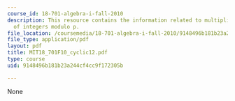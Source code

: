 ```yaml
---
course_id: 18-701-algebra-i-fall-2010
description: This resource contains the information related to multiplicative group
  of integers modulo p.
file_location: /coursemedia/18-701-algebra-i-fall-2010/9148496b181b23a244cf4cc9f172305b_MIT18_701F10_cyclic12.pdf
file_type: application/pdf
layout: pdf
title: MIT18_701F10_cyclic12.pdf
type: course
uid: 9148496b181b23a244cf4cc9f172305b

---
```

None
